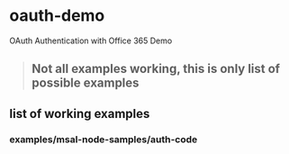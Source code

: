 # oauth-demo
OAuth Authentication with Office 365 Demo


> ## Not all examples working, this is only list of possible examples


## list of working examples
### examples/msal-node-samples/auth-code